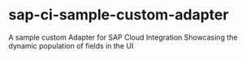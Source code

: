 # sap-ci-sample-custom-adapter
A sample custom Adapter for SAP Cloud Integration Showcasing the dynamic population of fields in the UI
